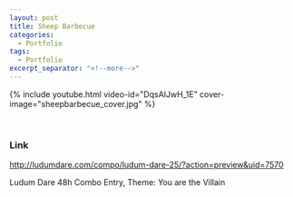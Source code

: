 ```yaml
---
layout: post
title: Sheep Barbecue
categories:
  - Portfolio
tags:
  - Portfolio
excerpt_separator: "<!--more-->"
---
```


{% include youtube.html video-id="DqsAIJwH_1E" cover-image="sheepbarbecue_cover.jpg" %}

 ឵឵
<!--more-->

### Link
<http://ludumdare.com/compo/ludum-dare-25/?action=preview&uid=7570>

Ludum Dare 48h Combo Entry, Theme: You are the Villain